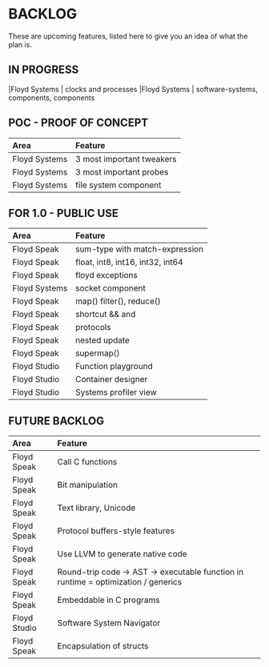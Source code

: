 # BACKLOG
These are upcoming features, listed here to give you an idea of what the plan is.

## IN PROGRESS

|Floyd Systems		| clocks and processes
|Floyd Systems		| software-systems, components, components


## POC - PROOF OF CONCEPT

|Area				| Feature
|:---				|:---
|Floyd Systems		| 3 most important tweakers
|Floyd Systems		| 3 most important probes
|Floyd Systems		| file system component



## FOR 1.0 - PUBLIC USE

|Area				| Feature
|:---				|:---
|Floyd Speak			| sum-type with match-expression
|Floyd Speak			| float, int8, int16, int32, int64
|Floyd Speak			| floyd exceptions
|Floyd Systems		| socket component
|Floyd Speak			| map() filter(), reduce()
|Floyd Speak			| shortcut && and ||
|Floyd Speak			| protocols
|Floyd Speak			| nested update
|Floyd Speak			| supermap()
|Floyd Studio			| Function playground
|Floyd Studio			| Container designer
|Floyd Studio			| Systems profiler view



## FUTURE BACKLOG

|Area				| Feature
|:---				|:---
|Floyd Speak			| Call C functions
|Floyd Speak			| Bit manipulation
|Floyd Speak			| Text library, Unicode
|Floyd Speak			| Protocol buffers-style features
|Floyd Speak			| Use LLVM to generate native code
|Floyd Speak			| Round-trip code -> AST -> executable function in runtime = optimization / generics
|Floyd Speak			| Embeddable in C programs
|Floyd Studio			| Software System Navigator
|Floyd Speak			| Encapsulation of structs
